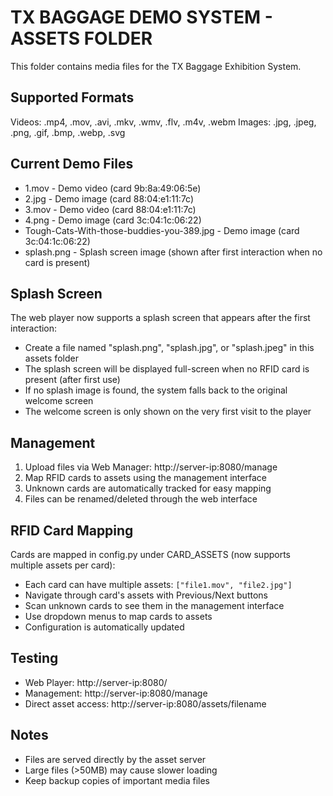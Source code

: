 TX BAGGAGE DEMO SYSTEM - ASSETS FOLDER
=====================================

This folder contains media files for the TX Baggage Exhibition System.

Supported Formats
-----------------
Videos: .mp4, .mov, .avi, .mkv, .wmv, .flv, .m4v, .webm
Images: .jpg, .jpeg, .png, .gif, .bmp, .webp, .svg

Current Demo Files
------------------
- 1.mov - Demo video (card 9b:8a:49:06:5e)
- 2.jpg - Demo image (card 88:04:e1:11:7c)  
- 3.mov - Demo video (card 88:04:e1:11:7c)
- 4.png - Demo image (card 3c:04:1c:06:22)
- Tough-Cats-With-those-buddies-you-389.jpg - Demo image (card 3c:04:1c:06:22)
- splash.png - Splash screen image (shown after first interaction when no card is present)

Splash Screen
-------------
The web player now supports a splash screen that appears after the first interaction:
- Create a file named "splash.png", "splash.jpg", or "splash.jpeg" in this assets folder
- The splash screen will be displayed full-screen when no RFID card is present (after first use)
- If no splash image is found, the system falls back to the original welcome screen
- The welcome screen is only shown on the very first visit to the player

Management
----------
1. Upload files via Web Manager: http://server-ip:8080/manage
2. Map RFID cards to assets using the management interface
3. Unknown cards are automatically tracked for easy mapping
4. Files can be renamed/deleted through the web interface

RFID Card Mapping
-----------------
Cards are mapped in config.py under CARD_ASSETS (now supports multiple assets per card):
- Each card can have multiple assets: `["file1.mov", "file2.jpg"]`
- Navigate through card's assets with Previous/Next buttons
- Scan unknown cards to see them in the management interface
- Use dropdown menus to map cards to assets
- Configuration is automatically updated

Testing
-------
- Web Player: http://server-ip:8080/
- Management: http://server-ip:8080/manage
- Direct asset access: http://server-ip:8080/assets/filename

Notes
-----
- Files are served directly by the asset server
- Large files (>50MB) may cause slower loading
- Keep backup copies of important media files 